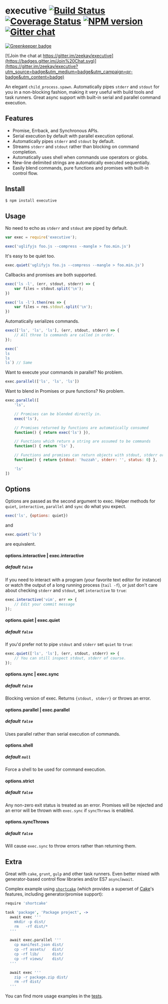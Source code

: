 # executive [![Build Status][travis-image]][travis-url] [![Coverage Status][coveralls-image]][coveralls-url] [![NPM version][npm-image]][npm-url]  [![Gitter chat][gitter-image]][gitter-url]

[![Greenkeeper badge](https://badges.greenkeeper.io/zeekay/executive.svg)](https://greenkeeper.io/)

[![Join the chat at https://gitter.im/zeekay/executive](https://badges.gitter.im/Join%20Chat.svg)](https://gitter.im/zeekay/executive?utm_source=badge&utm_medium=badge&utm_campaign=pr-badge&utm_content=badge)

An elegant `child_process.spawn`. Automatically pipes `stderr` and `stdout` for
you in a non-blocking fashion, making it very useful with build tools and task
runners. Great async support with built-in serial and parallel command execution.

## Features
- Promise, Errback, and Synchronous APIs.
- Serial execution by default with parallel execution optional.
- Automatically pipes `stderr` and `stdout` by default.
- Streams `stderr` and `stdout` rather than blocking on command completion.
- Automatically uses shell when commands use operators or globs.
- New-line delimited strings are automatically executed sequentially.
- Easily blend commands, pure functions and promises with built-in control flow.

## Install
```bash
$ npm install executive
```

## Usage

No need to echo as `stderr` and `stdout` are piped by default.

```javascript
var exec = require('executive');

exec('uglifyjs foo.js --compress --mangle > foo.min.js')
```

It's easy to be quiet too.
```javascript
exec.quiet('uglifyjs foo.js --compress --mangle > foo.min.js')
```

Callbacks and promises are both supported.
```javascript
exec('ls -l', (err, stdout, stderr) => {
    var files = stdout.split('\n');
})

exec('ls -l').then(res => {
    var files = res.stdout.split('\n');
})
```

Automatically serializes commands.

```javascript
exec(['ls', 'ls', 'ls'], (err, stdout, stderr) => {
    // All three ls commands are called in order.
});

exec(`
ls
ls
ls`) // Same
```

Want to execute your commands in parallel? No problem.
```javascript
exec.parallel(['ls', 'ls', 'ls'])
```

Want to blend in Promises or pure functions? No problem.
```javascript
exec.parallel([
    'ls',

    // Promises can be blended directly in.
    exec('ls'),

    // Promises returned by functions are automatically consumed
    function() { return exec('ls') }),

    // Functions which return a string are assumed to be commands
    function() { return 'ls' },

    // Functions and promises can return objects with stdout, stderr or status
    function() { return {stdout: 'huzzah', stderr: '', status: 0} },

    'ls'
])

```

## Options
Options are passed as the second argument to exec. Helper methods for
`quiet`, `interactive`, `parallel` and `sync` do what you expect.

```javascript
exec('ls', {options: quiet})
```

and

```javascript
exec.quiet('ls')
```

are equivalent.

#### options.interactive | exec.interactive
##### default `false`

If you need to interact with a program (your favorite text editor for instance)
or watch the output of a long running process (`tail -f`), or just don't care
about checking `stderr` and `stdout`, set `interactive` to `true`:

```javascript
exec.interactive('vim', err => {
    // Edit your commit message
});
```

#### options.quiet | exec.quiet
##### default `false`

If you'd prefer not to pipe `stdout` and `stderr` set `quiet` to `true`:

```javascript
exec.quiet(['ls', 'ls'], (err, stdout, stderr) => {
    // You can still inspect stdout, stderr of course.
});
```

#### options.sync | exec.sync
##### default `false`
Blocking version of exec. Returns `{stdout, stderr}` or throws an error.

#### options.parallel | exec.parallel
##### default `false`
Uses parallel rather than serial execution of commands.

#### options.shell
##### default `null`
Force a shell to be used for command execution.

#### options.strict
##### default `false`
Any non-zero exit status is treated as an error. Promises will be rejected and
an error will be thrown with `exec.sync` if `syncThrows` is enabled.

#### options.syncThrows
##### default `false`
Will cause `exec.sync` to throw errors rather than returning them.

## Extra
Great with `cake`, `grunt`, `gulp` and other task runners. Even better mixed
with generator-based control flow libraries and/or ES7 `async`/`await`.

Complex example using [`shortcake`](http://github.com/zeekay/shortcake) (which
provides a superset of [Cake](http://coffeescript.org)'s features, including
generator/promise support):

```coffeescript
require 'shortcake'

task 'package', 'Package project', ->
  await exec '''
    mkdir -p dist/
    rm   -rf dist/*
  '''

  await exec.parallel '''
    cp manifest.json dist/
    cp -rf assets/   dist/
    cp -rf lib/      dist/
    cp -rf views/    dist/
  '''

  await exec '''
    zip -r package.zip dist/
    rm -rf dist/
  '''
```

You can find more usage examples in the [tests](test/test.coffee).

[travis-url]:      https://travis-ci.org/zeekay/executive
[travis-image]:    https://img.shields.io/travis/zeekay/executive.svg
[coveralls-url]:   https://coveralls.io/r/zeekay/executive/
[coveralls-image]: https://img.shields.io/coveralls/zeekay/executive.svg
[npm-url]:         https://www.npmjs.com/package/executive
[npm-image]:       https://img.shields.io/npm/v/executive.svg
[downloads-image]: https://img.shields.io/npm/dm/executive.svg
[downloads-url]:   http://badge.fury.io/js/executive
[gitter-image]:    https://badges.gitter.im/zeekay/say-hi.svg
[gitter-url]:      https://gitter.im/zeekay/say-hi
